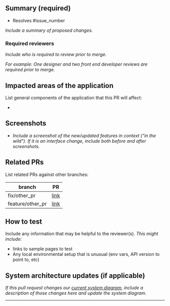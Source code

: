 ## Summary (required)

- Resolves #issue_number

_Include a summary of proposed changes._

### Required reviewers
_Include who is required to review prior to merge._

_For example: One designer and two front end developer reviews are required prior to merge._

## Impacted areas of the application
List general components of the application that this PR will affect:

-  

## Screenshots
- _Include a screenshot of the new/updated features in context (“in the wild”). If it is an interface change, include both before and after screenshots._

## Related PRs
List related PRs against other branches:

branch | PR
------ | ------
fix/other_pr | [link]()
feature/other_pr | [link]()

## How to test
Include any information that may be helpful to the reviewer(s).
_This might include:_

- links to sample pages to test
- Any local environmental setup that is unusual (env vars, API version to point to, etc)

## System architecture updates (if applicable)
_If this pull request changes our [current system diagram](https://github.com/fecgov/FEC/wiki/2.-FEC-system-diagram), include a description of those changes here and update the system diagram._
____
